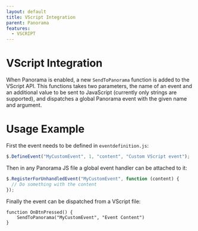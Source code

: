 ```yaml
---
layout: default
title: VScript Integration
parent: Panorama
features:
  - VSCRIPT
---
```


# VScript Integration

When Panorama is enabled, a new `SendToPanorama` function is added to the
VScript API. This functions takes two parameters, the name of an event and an
additional value to be sent to JavaScript (currently only strings are
supported), and dispatches a global Panorama event with the given name and
argument.

# Usage Example

First the event needs to be defined in `eventdefinition.js`:

```js
$.DefineEvent("MyCustomEvent", 1, "content", "Custom VScript event");
```

Then in any Panorama JS file a global event handler can be attached to it:

```js
$.RegisterForUnhandledEvent("MyCustomEvent", function (content) {
  // Do something with the content
});
```

Finally the event can be dispatched from a VScript file:

```
function OnBtnPressed() {
    SendToPanorama("MyCustomEvent", "Event Content")
}
```
